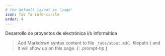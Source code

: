 ```yaml
---
# the default layout is 'page'
icon: fas fa-info-circle
order: 4
---
```


Desarrollo de proyectos de electrónica i/o informática

> Add Markdown syntax content to file `_tabs/about.md`{: .filepath } and it will show up on this page.
{: .prompt-tip }
